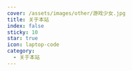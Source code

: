 ```yaml
---
cover: /assets/images/other/游戏少女.jpg
title: 关于本站
index: false
sticky: 10
star: true
icon: laptop-code
category:
  - 关于本站
---
```


<Catalog />
